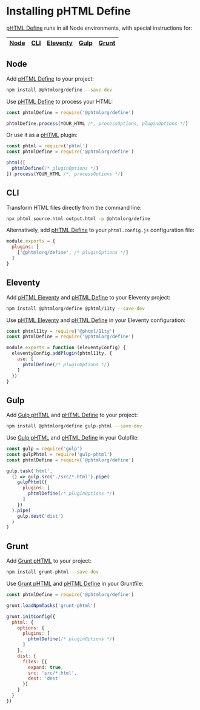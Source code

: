 # Installing pHTML Define

[pHTML Define] runs in all Node environments, with special instructions for:

| [Node](#node) | [CLI](#phtml-cli) | [Eleventy](#eleventy) | [Gulp](#gulp) | [Grunt](#grunt) |
| --- | --- | --- | --- | --- |

## Node

Add [pHTML Define] to your project:

```bash
npm install @phtmlorg/define --save-dev
```

Use [pHTML Define] to process your HTML:

```js
const phtmlDefine = require('@phtmlorg/define')

phtmlDefine.process(YOUR_HTML /*, processOptions, pluginOptions */)
```

Or use it as a [pHTML] plugin:

```js
const phtml = require('phtml')
const phtmlDefine = require('@phtmlorg/define')

phtml([
  phtmlDefine(/* pluginOptions */)
]).process(YOUR_HTML /*, processOptions */)
```

## CLI

Transform HTML files directly from the command line:

```bash
npx phtml source.html output.html -p @phtmlorg/define
```

Alternatively, add [pHTML Define] to your `phtml.config.js` configuration file:

```js
module.exports = {
  plugins: [
    ['@phtmlorg/define', /* pluginOptions */]
  ]
}
```

## Eleventy

Add [pHTML Eleventy] and [pHTML Define] to your Eleventy project:

```sh
npm install @phtmlorg/define @phtml/11ty --save-dev
```

Use [pHTML Eleventy] and [pHTML Define] in your Eleventy configuration:

```js
const phtml11ty = require('@phtml/11ty')
const phtmlDefine = require('@phtmlorg/define')

module.exports = function (eleventyConfig) {
  eleventyConfig.addPlugin(phtml11ty, {
    use: [
      phtmlDefine(/* pluginOptions */)
    ]
  })
}
```

## Gulp

Add [Gulp pHTML] and [pHTML Define] to your project:

```bash
npm install @phtmlorg/define gulp-phtml --save-dev
```

Use [Gulp pHTML] and [pHTML Define] in your Gulpfile:

```js
const gulp = require('gulp')
const gulpPhtml = require('gulp-phtml')
const phtmlDefine = require('@phtmlorg/define')

gulp.task('html',
  () => gulp.src('./src/*.html').pipe(
    gulpPhtml({
      plugins: [
        phtmlDefine(/* pluginOptions */)
      ]
    })
  ).pipe(
    gulp.dest('dist')
  )
)
```

## Grunt

Add [Grunt pHTML] to your project:

```bash
npm install grunt-phtml --save-dev
```

Use [Grunt pHTML] and [pHTML Define] in your Gruntfile:

```js
const phtmlDefine = require('@phtmlorg/define')

grunt.loadNpmTasks('grunt-phtml')

grunt.initConfig({
  phtml: {
    options: {
      plugins: [
        phtmlDefine(/* pluginOptions */)
      ]
    },
    dist: {
      files: [{
        expand: true,
        src: 'src/*.html',
        dest: 'dest'
      }]
    }
  }
})
```

[Gulp pHTML]: https://github.com/phtmlorg/gulp-phtml
[Grunt pHTML]: https://github.com/phtmlorg/grunt-phtml
[pHTML]: https://github.com/phtmlorg/phtml
[pHTML Eleventy]: https://github.com/phtmlorg/phtml-11ty
[pHTML Define]: https://github.com/phtmlorg/phtml-define
